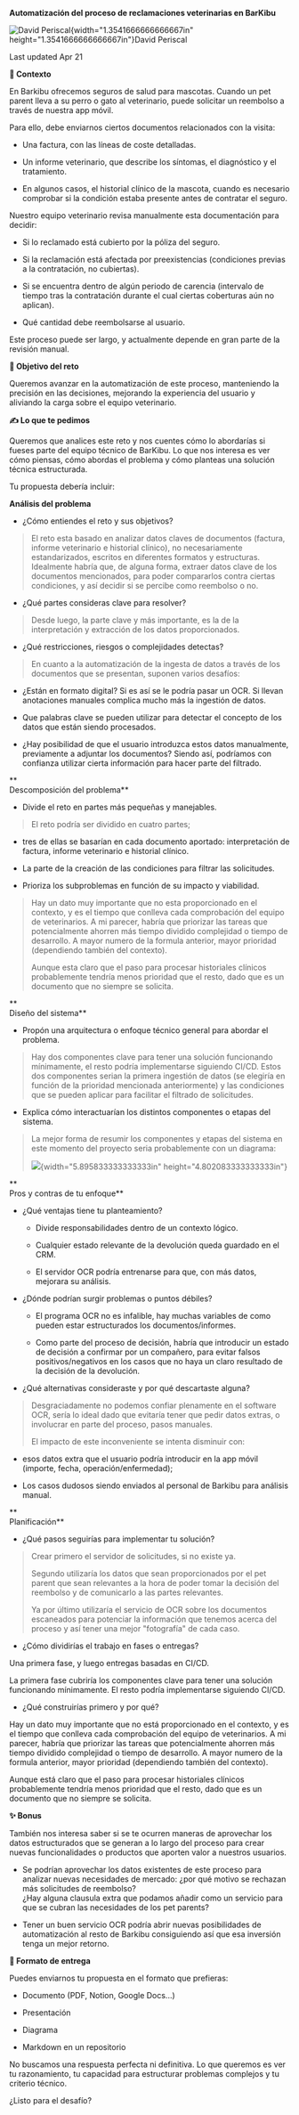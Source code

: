 **Automatización del proceso de reclamaciones veterinarias en BarKibu**

![David Periscal](media/image1.png){width="1.3541666666666667in"
height="1.3541666666666667in"}David Periscal

Last updated Apr 21

**🐶 Contexto**

En Barkibu ofrecemos seguros de salud para mascotas. Cuando un pet
parent lleva a su perro o gato al veterinario, puede solicitar un
reembolso a través de nuestra app móvil.

Para ello, debe enviarnos ciertos documentos relacionados con la visita:

- Una factura, con las líneas de coste detalladas.

- Un informe veterinario, que describe los síntomas, el diagnóstico y el
  tratamiento.

- En algunos casos, el historial clínico de la mascota, cuando es
  necesario comprobar si la condición estaba presente antes de contratar
  el seguro.

Nuestro equipo veterinario revisa manualmente esta documentación para
decidir:

- Si lo reclamado está cubierto por la póliza del seguro.

- Si la reclamación está afectada por preexistencias (condiciones
  previas a la contratación, no cubiertas).

- Si se encuentra dentro de algún periodo de carencia (intervalo de
  tiempo tras la contratación durante el cual ciertas coberturas aún no
  aplican).

- Qué cantidad debe reembolsarse al usuario.

Este proceso puede ser largo, y actualmente depende en gran parte de la
revisión manual.

**🎯 Objetivo del reto**

Queremos avanzar en la automatización de este proceso, manteniendo la
precisión en las decisiones, mejorando la experiencia del usuario y
aliviando la carga sobre el equipo veterinario.

**✍️ Lo que te pedimos**

Queremos que analices este reto y nos cuentes cómo lo abordarías si
fueses parte del equipo técnico de BarKibu. Lo que nos interesa es ver
cómo piensas, cómo abordas el problema y cómo planteas una solución
técnica estructurada.

Tu propuesta debería incluir:

**Análisis del problema**

- ¿Cómo entiendes el reto y sus objetivos?

> El reto esta basado en analizar datos claves de documentos (factura,
> informe veterinario e historial clínico), no necesariamente
> estandarizados, escritos en diferentes formatos y estructuras.
> Idealmente habría que, de alguna forma, extraer datos clave de los
> documentos mencionados, para poder compararlos contra ciertas
> condiciones, y así decidir si se percibe como reembolso o no.

- ¿Qué partes consideras clave para resolver?

> Desde luego, la parte clave y más importante, es la de la
> interpretación y extracción de los datos proporcionados.

- ¿Qué restricciones, riesgos o complejidades detectas?

> En cuanto a la automatización de la ingesta de datos a través de los
> documentos que se presentan, suponen varios desafíos:

- ¿Están en formato digital? Si es así se le podría pasar un OCR. Si
  llevan anotaciones manuales complica mucho más la ingestión de datos.

- Que palabras clave se pueden utilizar para detectar el concepto de los
  datos que están siendo procesados.

- ¿Hay posibilidad de que el usuario introduzca estos datos manualmente,
  previamente a adjuntar los documentos? Siendo así, podríamos con
  confianza utilizar cierta información para hacer parte del filtrado.

**  
Descomposición del problema**

- Divide el reto en partes más pequeñas y manejables.

> El reto podría ser dividido en cuatro partes;

- tres de ellas se basarían en cada documento aportado: interpretación
  de factura, informe veterinario e historial clínico.

- La parte de la creación de las condiciones para filtrar las
  solicitudes.

<!-- -->

- Prioriza los subproblemas en función de su impacto y viabilidad.

> Hay un dato muy importante que no esta proporcionado en el contexto, y
> es el tiempo que conlleva cada comprobación del equipo de
> veterinarios. A mi parecer, habría que priorizar las tareas que
> potencialmente ahorren más tiempo dividido complejidad o tiempo de
> desarrollo. A mayor numero de la formula anterior, mayor prioridad
> (dependiendo también del contexto).
>
> Aunque esta claro que el paso para procesar historiales clínicos
> probablemente tendría menos prioridad que el resto, dado que es un
> documento que no siempre se solicita.

**  
Diseño del sistema**

- Propón una arquitectura o enfoque técnico general para abordar el
  problema.

> Hay dos componentes clave para tener una solución funcionando
> mínimamente, el resto podría implementarse siguiendo CI/CD. Estos dos
> componentes serian la primera ingestión de datos (se elegiría en
> función de la prioridad mencionada anteriormente) y las condiciones
> que se pueden aplicar para facilitar el filtrado de solicitudes.

- Explica cómo interactuarían los distintos componentes o etapas del
  sistema.

> La mejor forma de resumir los componentes y etapas del sistema en este
> momento del proyecto seria probablemente con un diagrama:
>
> ![](media/image2.png){width="5.895833333333333in"
> height="4.802083333333333in"}

**  
Pros y contras de tu enfoque**

- ¿Qué ventajas tiene tu planteamiento?

  - Divide responsabilidades dentro de un contexto lógico.

  - Cualquier estado relevante de la devolución queda guardado en el
    CRM.

  - El servidor OCR podría entrenarse para que, con más datos, mejorara
    su análisis.

- ¿Dónde podrían surgir problemas o puntos débiles?

  - El programa OCR no es infalible, hay muchas variables de como pueden
    estar estructurados los documentos/informes.

  - Como parte del proceso de decisión, habría que introducir un estado
    de decisión a confirmar por un compañero, para evitar falsos
    positivos/negativos en los casos que no haya un claro resultado de
    la decisión de la devolución.

- ¿Qué alternativas consideraste y por qué descartaste alguna?

> Desgraciadamente no podemos confiar plenamente en el software OCR,
> sería lo ideal dado que evitaría tener que pedir datos extras, o
> involucrar en parte del proceso, pasos manuales.
>
> El impacto de este inconveniente se intenta disminuir con:

- esos datos extra que el usuario podría introducir en la app móvil
  (importe, fecha, operación/enfermedad);

- Los casos dudosos siendo enviados al personal de Barkibu para análisis
  manual.

**  
Planificación**

- ¿Qué pasos seguirías para implementar tu solución?

> Crear primero el servidor de solicitudes, si no existe ya.
>
> Segundo utilizaría los datos que sean proporcionados por el pet parent
> que sean relevantes a la hora de poder tomar la decisión del reembolso
> y de comunicarlo a las partes relevantes.
>
> Ya por último utilizaría el servicio de OCR sobre los documentos
> escaneados para potenciar la información que tenemos acerca del
> proceso y así tener una mejor "fotografía" de cada caso.

- ¿Cómo dividirías el trabajo en fases o entregas?

Una primera fase, y luego entregas basadas en CI/CD.

La primera fase cubriría los componentes clave para tener una solución
funcionando mínimamente. El resto podría implementarse siguiendo CI/CD.

- ¿Qué construirías primero y por qué?

Hay un dato muy importante que no está proporcionado en el contexto, y
es el tiempo que conlleva cada comprobación del equipo de veterinarios.
A mi parecer, habría que priorizar las tareas que potencialmente ahorren
más tiempo dividido complejidad o tiempo de desarrollo. A mayor numero
de la formula anterior, mayor prioridad (dependiendo también del
contexto).

Aunque está claro que el paso para procesar historiales clínicos
probablemente tendría menos prioridad que el resto, dado que es un
documento que no siempre se solicita.

**✨ Bonus**

También nos interesa saber si se te ocurren maneras de aprovechar los
datos estructurados que se generan a lo largo del proceso para crear
nuevas funcionalidades o productos que aporten valor a nuestros
usuarios.

- Se podrían aprovechar los datos existentes de este proceso para
  analizar nuevas necesidades de mercado: ¿por qué motivo se rechazan
  más solicitudes de reembolso?  
  ¿Hay alguna clausula extra que podamos añadir como un servicio para
  que se cubran las necesidades de los pet parents?

- Tener un buen servicio OCR podría abrir nuevas posibilidades de
  automatización al resto de Barkibu consiguiendo así que esa inversión
  tenga un mejor retorno.

**🧪 Formato de entrega**

Puedes enviarnos tu propuesta en el formato que prefieras:

- Documento (PDF, Notion, Google Docs\...)

- Presentación

- Diagrama

- Markdown en un repositorio

No buscamos una respuesta perfecta ni definitiva. Lo que queremos es ver
tu razonamiento, tu capacidad para estructurar problemas complejos y tu
criterio técnico.

¿Listo para el desafío?
